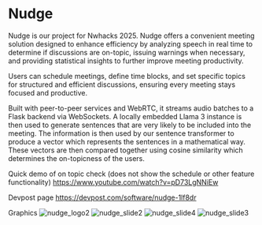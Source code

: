 # Nudge
Nudge is our project for Nwhacks 2025. Nudge offers a convenient meeting solution designed to enhance efficiency by analyzing speech in real time to determine if discussions are on-topic, issuing warnings when necessary, and providing statistical insights to further improve meeting productivity.

Users can schedule meetings, define time blocks, and set specific topics for structured and efficient discussions, ensuring every meeting stays focused and productive.
 
Built with peer-to-peer services and WebRTC, it streams audio batches to a Flask backend via WebSockets. A locally embedded Llama 3 instance is then used to generate sentences that are very likely to be included into the meeting. The information is then used by our sentence transformer to produce a vector which represents the sentences in a mathematical way. These vectors are then compared together using cosine similarity which determines the on-topicness of the users.

Quick demo of on topic check (does not show the schedule or other feature functionality)
https://www.youtube.com/watch?v=pD73LgNNiEw

Devpost page
https://devpost.com/software/nudge-1lf8dr

Graphics
![nudge_logo2](https://github.com/user-attachments/assets/17892133-2fe5-486d-9c48-c0ac61e3ab77)
![nudge_slide2](https://github.com/user-attachments/assets/59f6b29a-0497-443b-9076-1d3fc42905d6)
![nudge_slide4](https://github.com/user-attachments/assets/871af16e-bf00-4e31-a170-eba261cc0f37)
![nudge_slide3](https://github.com/user-attachments/assets/fcc0afc2-07e2-4547-b4b6-6314d5d2e20c)
